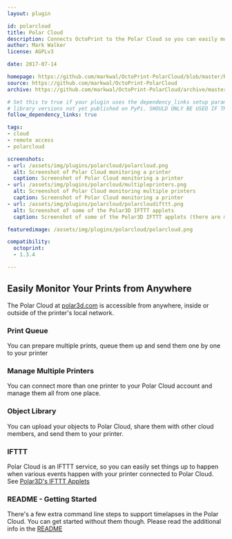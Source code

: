 ```yaml
---
layout: plugin

id: polarcloud
title: Polar Cloud
description: Connects OctoPrint to the Polar Cloud so you can easily monitor and control OctoPrint outside of your local network
author: Mark Walker
license: AGPLv3

date: 2017-07-14

homepage: https://github.com/markwal/OctoPrint-PolarCloud/blob/master/README.md
source: https://github.com/markwal/OctoPrint-PolarCloud
archive: https://github.com/markwal/OctoPrint-PolarCloud/archive/master.zip

# Set this to true if your plugin uses the dependency_links setup parameter to include
# library versions not yet published on PyPi. SHOULD ONLY BE USED IF THERE IS NO OTHER OPTION!
follow_dependency_links: true

tags:
- cloud
- remote access
- polarcloud

screenshots:
- url: /assets/img/plugins/polarcloud/polarcloud.png
  alt: Screenshot of Polar Cloud monitoring a printer
  caption: Screenshot of Polar Cloud monitoring a printer
- url: /assets/img/plugins/polarcloud/multipleprinters.png
  alt: Screenshot of Polar Cloud monitoring multiple printers
  caption: Screenshot of Polar Cloud monitoring a printer
- url: /assets/img/plugins/polarcloud/polarcloudifttt.png
  alt: Screenshot of some of the Polar3D IFTTT applets
  caption: Screenshot of some of the Polar3D IFTTT applets (there are many more)

featuredimage: /assets/img/plugins/polarcloud/polarcloud.png

compatibility:
  octoprint:
  - 1.3.4

---
```

## Easily Monitor Your Prints from Anywhere

The Polar Cloud at [polar3d.com](https://polar3d.com) is accessible from
anywhere, inside or outside of the printer's local network.

### Print Queue

You can prepare multiple prints, queue them up and send them one by one to your
printer

### Manage Multiple Printers

You can connect more than one printer to your Polar Cloud account and manage
them all from one place.

### Object Library

You can upload your objects to Polar Cloud, share them with other cloud
members, and send them to your printer.

### IFTTT

Polar Cloud is an IFTTT service, so you can easily set things up to happen when
various events happen with your printer connected to Polar Cloud. See [Polar3D's
IFTTT Applets](https://ifttt.com/polar3d)

### README - Getting Started

There's a few extra command line steps to support timelapses in the Polar
Cloud. You can get started without them though. Please read the additional info
in the [README](https://github.com/markwal/OctoPrint-PolarCloud/blob/master/README.md)
